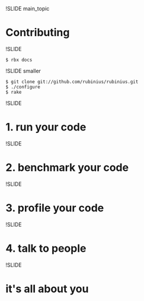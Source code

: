 !SLIDE main_topic

# Contributing #

!SLIDE

    $ rbx docs

!SLIDE smaller

    $ git clone git://github.com/rubinius/rubinius.git
    $ ./configure
    $ rake

!SLIDE

# 1. run your code #

!SLIDE

# 2. benchmark your code #

!SLIDE

# 3. profile your code #

!SLIDE

# 4. talk to people #

!SLIDE

# it's all about you #

